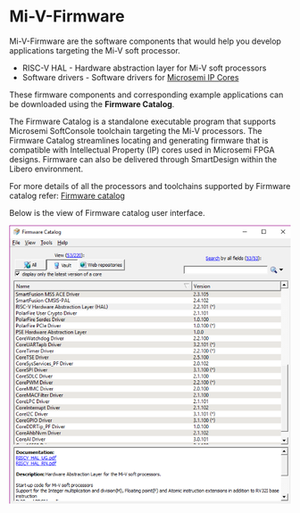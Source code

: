 # Mi-V-Firmware
Mi-V-Firmware are the software components that would help you develop applications targeting the Mi-V soft processor.
- RISC-V HAL        - Hardware abstraction layer for Mi-V soft processors
- Software drivers - Software drivers for [Microsemi IP Cores](http://soc.microsemi.com/products/ip/search/results.aspx?n=&kw=&pf=491%3bproduct%3aDirectCores&fn=none&pv=none&mk=none&ev=0&rd=0&evt=0)

These firmware components and corresponding example applications can be downloaded using the **Firmware Catalog**.

The Firmware Catalog is a standalone executable program that supports Microsemi SoftConsole toolchain targeting the Mi-V processors. 
The Firmware Catalog streamlines locating and generating firmware that is compatible with Intellectual Property (IP) cores used in Microsemi FPGA designs. Firmware can also be delivered through SmartDesign within the Libero environment.

For more details of all the processors and toolchains supported by Firmware catalog refer: [Firmware catalog](https://www.microsemi.com/product-directory/design-tools/4880-firmware-catalog#overview)

Below is the view of Firmware catalog user interface.

![catalog](/images/catalog.png)
